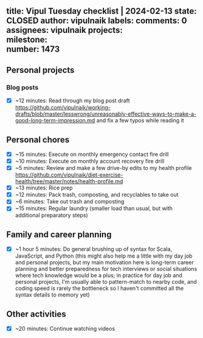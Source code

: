 title:	Vipul Tuesday checklist | 2024-02-13
state:	CLOSED
author:	vipulnaik
labels:	
comments:	0
assignees:	vipulnaik
projects:	
milestone:	
number:	1473
--
## Personal projects

### Blog posts

- [x] ~12 minutes: Read through my blog post draft https://github.com/vipulnaik/working-drafts/blob/master/lesswrong/unreasonably-effective-ways-to-make-a-good-long-term-impression.md and fix a few typos while reading it

## Personal chores

- [x] ~15 minutes: Execute on monthly emergency contact fire drill
- [x] ~10 minutes: Execute on monthly account recovery fire drill
- [x] ~5 minutes: Review and make a few drive-by edits to my health profile https://github.com/vipulnaik/diet-exercise-health/tree/master/notes/health-profile.md
- [x] ~13 minutes: Rice prep
- [x] ~12 minutes: Pack trash, composting, and recyclables to take out
- [x] ~6 minutes: Take out trash and composting
- [x] ~15 minutes: Regular laundry (smaller load than usual, but with additional preparatory steps)

## Family and career planning

- [x] ~1 hour 5 minutes: Do general brushing up of syntax for Scala, JavaScript, and Python (this might also help me a little with my day job and personal projects, but my main motivation here is long-term career planning and better preparedness for tech interviews or social situations where tech knowledge would be a plus; in practice for day job and personal projects, I'm usually able to pattern-match to nearby code, and coding speed is rarely the bottleneck so I haven't committed all the syntax details to memory yet)

## Other activities

- [x] ~20 minutes: Continue watching videos
